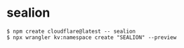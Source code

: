 # sealion

```
$ npm create cloudflare@latest -- sealion
$ npx wrangler kv:namespace create "SEALION" --preview
```
